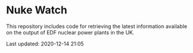 # Nuke Watch

This repository includes code for retrieving the latest information available on the output of EDF nuclear power plants in the UK.

Last updated: 2020-12-14 21:05